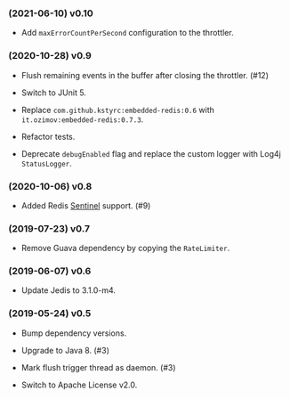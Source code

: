 ### (2021-06-10) v0.10

- Add `maxErrorCountPerSecond` configuration to the throttler.

### (2020-10-28) v0.9

- Flush remaining events in the buffer after closing the throttler. (#12)

- Switch to JUnit 5.

- Replace `com.github.kstyrc:embedded-redis:0.6` with
  `it.ozimov:embedded-redis:0.7.3`.

- Refactor tests.

- Deprecate `debugEnabled` flag and replace the custom logger with
  Log4j `StatusLogger`.

### (2020-10-06) v0.8

- Added Redis [Sentinel](https://redis.io/topics/sentinel) support. (#9)

### (2019-07-23) v0.7

- Remove Guava dependency by copying the `RateLimiter`.

### (2019-06-07) v0.6

- Update Jedis to 3.1.0-m4.

### (2019-05-24) v0.5

- Bump dependency versions.

- Upgrade to Java 8. (#3)

- Mark flush trigger thread as daemon. (#3)

- Switch to Apache License v2.0.
